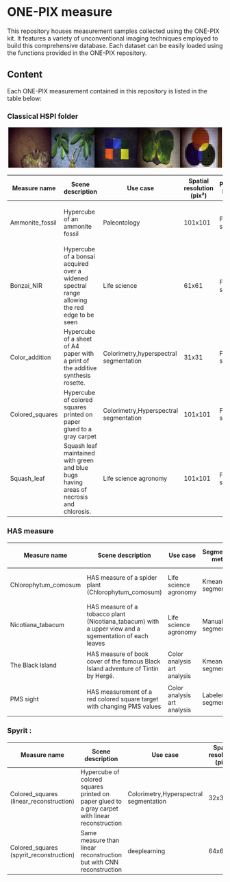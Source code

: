 # ONE-PIX measure 

This repository houses measurement samples collected using the ONE-PIX kit. It features a variety of unconventional imaging techniques employed to build this comprehensive database. Each dataset can be easily loaded using the functions provided in the ONE-PIX repository.

## Content 

Each ONE-PIX measurement contained in this repository is listed in the table below:

### Classical HSPI folder 

<p align="center">
<img src="img/classical_hspi.png" alt="ONE-PIX principle" width="500"/>
</p>


|Measure name|Scene description|Use case |Spatial resolution (pix²)|Pattern basis|RGB rendering|
|---|---|---|---|---|---|
|Ammonite_fossil|Hypercube of an ammonite fossil|Paleontology|101x101|Fourier split|<p align="center"><img src="img/fossile.JPG" alt="ONE-PIX principle" width="500"/></p>|
|Bonzai_NIR|Hypercube of a bonsai acquired over a widened spectral range allowing the red edge to be seen|Life science|61x61|Fourier split|<p align="center"><img src="img/bonzai.JPG" alt="ONE-PIX principle" width="500"/></p>|
|Color_addition|Hypercube of a sheet of A4 paper with a print of the additive synthesis rosette.|Colorimetry,hyperspectral segmentation|31x31|Fourier split|<p align="center"><img src="img/rosette.JPG" alt="ONE-PIX principle" width="500"/></p>|
|Colored_squares|Hypercube of colored squares printed on paper glued to a gray carpet|Colorimetry,Hyperspectral segmentation|101x101|Fourier split|<p align="center"><img src="img/carré.JPG" alt="ONE-PIX principle" width="500"/></p>|
|Squash_leaf|Squash leaf maintained with green and blue bugs having areas of necrosis and chlorosis.|Life science agronomy|101x101|Fourier split|<p align="center"><img src="img/feuille.JPG" alt="ONE-PIX principle" width="500"/></p>|

### HAS measure 

|Measure name|Scene description|Use case |Segmentation method|Clusters from RGB|
|---|---|---|---|---|
|Chlorophytum_comosum| HAS measure of a spider plant (Chlorophytum_comosum)|Life science agronomy|Kmeans segmentation|<p align="center"><img src="img/spider_plant.JPG" alt="ONE-PIX principle" width="500"/></p>|
|Nicotiana_tabacum| HAS measure of a tobacco plant (Nicotiana_tabacum) with a upper view and a sgementation of each leaves|Life science agronomy|Manual segmentation|<p align="center"><img src="img/tobacco_plant.JPG" alt="ONE-PIX principle" width="500"/></p>|
|The Black Island| HAS measure of book cover of the famous Black Island adventure of Tintin by Hergé. |Color analysis art analysis|Kmeans segmentation|<p align="center"><img src="img/black_island.JPG" alt="ONE-PIX principle" width="500"/></p>|
|PMS sight| HAS measurement of a red colored square target with changing PMS values |Color analysis art analysis|Labeleme segmentation|<p align="center"><img src="img/pms_sight.JPG" alt="ONE-PIX principle" width="500"/></p>|


### Spyrit :

|Measure name|Scene description|Use case |Spatial resolution (pix²)|Pattern basis|RGB rendering|
|---|---|---|---|---|---|
|Colored_squares (linear_reconstruction)|Hypercube of colored squares printed on paper glued to a gray carpet with linear reconstruction|Colorimetry,Hyperspectral segmentation|32x32|Walsh Hadamard split|<p align="center"><img src="img/linear_rec_spyrit.JPG" alt="ONE-PIX principle" width="500"/></p>|
|Colored_squares (spyrit_reconstruction)|Same measure than linear reconstruction but with CNN reconstruction|deeplearning|64x64|Walsh Hadamard split acquisition and CNN reconstruction|<p align="center"><img src="img/spyrit_rec_spyrit.JPG" alt="ONE-PIX principle" width="500"/></p>|

